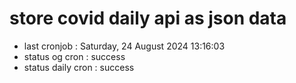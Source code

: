 # store covid daily api as json data

- last cronjob : Saturday, 24 August 2024 13:16:03
- status og cron : success
- status daily cron : success
      
      